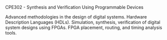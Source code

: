 CPE302 - Synthesis and Verification Using Programmable Devices

Advanced methodologies in the design of digital systems. Hardware Description Languages (HDLs). Simulation, synthesis, verification of digital system designs using FPGAs. FPGA placement, routing, and timing analysis tools.
